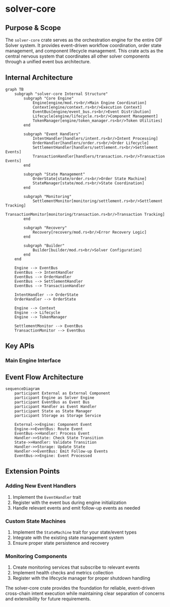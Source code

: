 # solver-core

## Purpose & Scope

The `solver-core` crate serves as the orchestration engine for the entire OIF Solver system. It provides event-driven workflow coordination, order state management, and component lifecycle management. This crate acts as the central nervous system that coordinates all other solver components through a unified event bus architecture.

## Internal Architecture

```mermaid
graph TB
    subgraph "solver-core Internal Structure"
        subgraph "Core Engine"
            Engine[engine/mod.rs<br/>Main Engine Coordination]
            Context[engine/context.rs<br/>Execution Context]
            EventBus[engine/event_bus.rs<br/>Event Distribution]
            Lifecycle[engine/lifecycle.rs<br/>Component Management]
            TokenManager[engine/token_manager.rs<br/>Token Utilities]
        end

        subgraph "Event Handlers"
            IntentHandler[handlers/intent.rs<br/>Intent Processing]
            OrderHandler[handlers/order.rs<br/>Order Lifecycle]
            SettlementHandler[handlers/settlement.rs<br/>Settlement Events]
            TransactionHandler[handlers/transaction.rs<br/>Transaction Events]
        end

        subgraph "State Management"
            OrderState[state/order.rs<br/>Order State Machine]
            StateManager[state/mod.rs<br/>State Coordination]
        end

        subgraph "Monitoring"
            SettlementMonitor[monitoring/settlement.rs<br/>Settlement Tracking]
            TransactionMonitor[monitoring/transaction.rs<br/>Transaction Tracking]
        end

        subgraph "Recovery"
            Recovery[recovery/mod.rs<br/>Error Recovery Logic]
        end

        subgraph "Builder"
            Builder[builder/mod.rs<br/>Solver Configuration]
        end
    end

    Engine --> EventBus
    EventBus --> IntentHandler
    EventBus --> OrderHandler
    EventBus --> SettlementHandler
    EventBus --> TransactionHandler

    IntentHandler --> OrderState
    OrderHandler --> OrderState

    Engine --> Context
    Engine --> Lifecycle
    Engine --> TokenManager

    SettlementMonitor --> EventBus
    TransactionMonitor --> EventBus
```

## Key APIs

### Main Engine Interface

## Event Flow Architecture

```mermaid
sequenceDiagram
    participant External as External Component
    participant Engine as Solver Engine
    participant EventBus as Event Bus
    participant Handler as Event Handler
    participant State as State Manager
    participant Storage as Storage Service

    External->>Engine: Component Event
    Engine->>EventBus: Route Event
    EventBus->>Handler: Process Event
    Handler->>State: Check State Transition
    State->>Handler: Validate Transition
    Handler->>Storage: Update State
    Handler->>EventBus: Emit Follow-up Events
    EventBus->>Engine: Event Processed
```

## Extension Points

### Adding New Event Handlers

1. Implement the `EventHandler` trait
2. Register with the event bus during engine initialization
3. Handle relevant events and emit follow-up events as needed

### Custom State Machines

1. Implement the `StateMachine` trait for your state/event types
2. Integrate with the existing state management system
3. Ensure proper state persistence and recovery

### Monitoring Components

1. Create monitoring services that subscribe to relevant events
2. Implement health checks and metrics collection
3. Register with the lifecycle manager for proper shutdown handling

The solver-core crate provides the foundation for reliable, event-driven cross-chain intent execution while maintaining clear separation of concerns and extensibility for future requirements.
